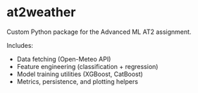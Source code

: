 # at2weather

Custom Python package for the Advanced ML AT2 assignment.

Includes:
- Data fetching (Open-Meteo API)
- Feature engineering (classification + regression)
- Model training utilities (XGBoost, CatBoost)
- Metrics, persistence, and plotting helpers
